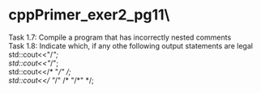 # cppPrimer_exer2_pg11\
Task 1.7: Compile a program that has incorrectly nested comments\
Task 1.8: Indicate which, if any othe following output statements are legal\
  std::cout<<"/*";\
  std::cout<<"*/";\
  std::cout<</* "*/" */;\
  std::cout<</* "*/" /* "/*" */;
